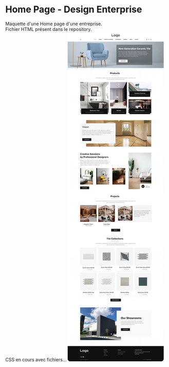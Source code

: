 # Home Page - Design Enterprise
Maquette d'une Home page d'une entreprise.  
Fichier HTML présent dans le repository.   
CSS en cours avec fichiers...
![Maquette Home Design](https://github.com/Dev-IT-Seb/Home-Page-Design/blob/main/Maquette-Home%20Design.jpg)
